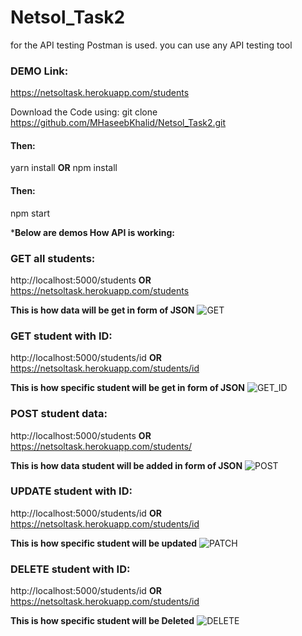 # Netsol_Task2

for the API testing Postman is used.
you can use any API testing tool

 ### DEMO Link:
https://netsoltask.herokuapp.com/students


Download the Code using:
git clone https://github.com/MHaseebKhalid/Netsol_Task2.git


#### Then:
yarn install
**OR**
npm install

#### Then:
npm start


***Below are demos How API is working:**


### GET all students:
http://localhost:5000/students
**OR**
https://netsoltask.herokuapp.com/students

**This is how data will be get in form of JSON**
![GET](https://user-images.githubusercontent.com/38959887/128004631-2cf23089-23df-46ed-a3b2-ca6c83b691fd.PNG)


### GET student with ID:
http://localhost:5000/students/id
**OR**
https://netsoltask.herokuapp.com/students/id

**This is how specific student will be get in form of JSON**
![GET_ID](https://user-images.githubusercontent.com/38959887/128005501-baa5367b-74af-4875-9f07-44a1bccbafdd.PNG)


### POST student data:
http://localhost:5000/students
**OR**
https://netsoltask.herokuapp.com/students/

**This is how data student will be added in form of JSON**
![POST](https://user-images.githubusercontent.com/38959887/128005689-74c077ad-fa66-43e2-9310-0db2478eeefc.PNG)


### UPDATE student with ID:
http://localhost:5000/students/id
**OR**
https://netsoltask.herokuapp.com/students/id

**This is how specific student will be updated**
![PATCH](https://user-images.githubusercontent.com/38959887/128005786-4bd7e971-68c0-4e04-9051-b3a4da19ede4.PNG)


### DELETE student with ID:
http://localhost:5000/students/id
**OR**
https://netsoltask.herokuapp.com/students/id

**This is how specific student will be Deleted**
![DELETE](https://user-images.githubusercontent.com/38959887/128005849-c6ae6bc3-03b8-4b73-896e-be288ecee73c.PNG)














